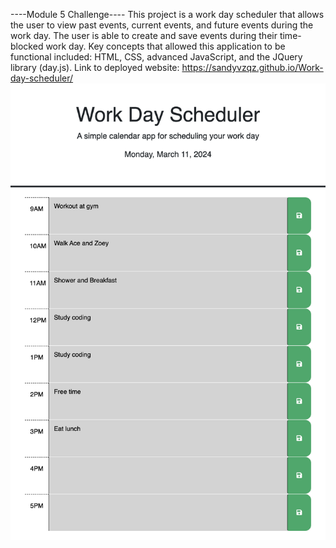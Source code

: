 ----Module 5 Challenge----
This project is a work day scheduler that allows the user to view past events, current events, and future events during the work day. The user is able to create and save events during their time-blocked work day. Key concepts that allowed this application to be functional included: HTML, CSS, advanced JavaScript, and the JQuery library (day.js).
Link to deployed website: https://sandyvzqz.github.io/Work-day-scheduler/
![Webpage Screenshot](./Assets/images/workday-scheduler.png)
